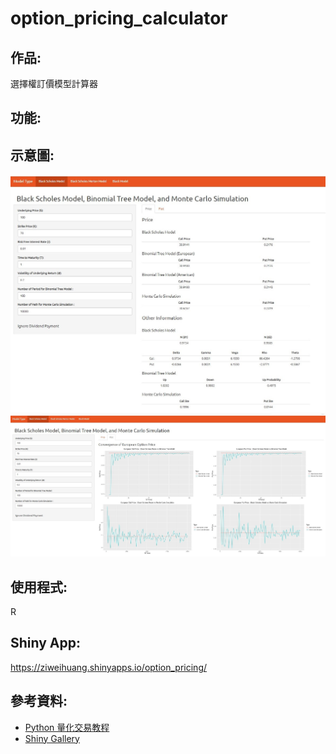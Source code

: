 # option_pricing_calculator
## 作品:
選擇權訂價模型計算器
## 功能:
## 示意圖:
![picture1](https://github.com/yyy855029/option_pricing_calculator/blob/main/Img/%E7%A4%BA%E6%84%8F%E5%9C%961.jpg)
![picture2](https://github.com/yyy855029/option_pricing_calculator/blob/main/Img/%E7%A4%BA%E6%84%8F%E5%9C%962.jpg)
## 使用程式:
R
## Shiny App:
https://ziweihuang.shinyapps.io/option_pricing/
## 參考資料:
* [Python 量化交易教程](https://blog.lofyer.org/wp-content/uploads/python-quant-uqer.pdf)
* [Shiny Gallery](https://shiny.rstudio.com/gallery/)
